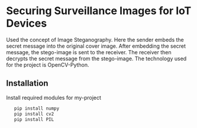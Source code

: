
# Securing Surveillance Images for IoT Devices

Used the concept of Image Steganography. Here the sender embeds the secret message into the original cover image. After embedding the secret message, the stego-image is sent to the receiver. The receiver then decrypts the secret message from the stego-image. The technology used for the project is OpenCV-Python.


## Installation 

Install required modules for my-project

```bash 
   pip install numpy
   pip install cv2
   pip install PIL  
```
    
